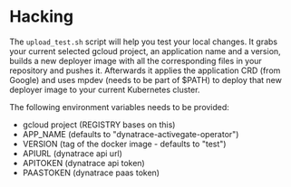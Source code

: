 # Hacking

The `upload_test.sh` script will help you test your local changes.
It grabs your current selected gcloud project, an application name and a version, builds a new deployer image with all the corresponding files in your repository and pushes it.
Afterwards it applies the application CRD (from Google) and uses mpdev (needs to be part of $PATH) to deploy that new deployer image to your current Kubernetes cluster.

The following environment variables needs to be provided:
* gcloud project (REGISTRY bases on this)
* APP_NAME (defaults to "dynatrace-activegate-operator")
* VERSION (tag of the docker image - defaults to "test")
* APIURL (dynatrace api url)
* APITOKEN (dynatrace api token)
* PAASTOKEN (dynatrace paas token)
